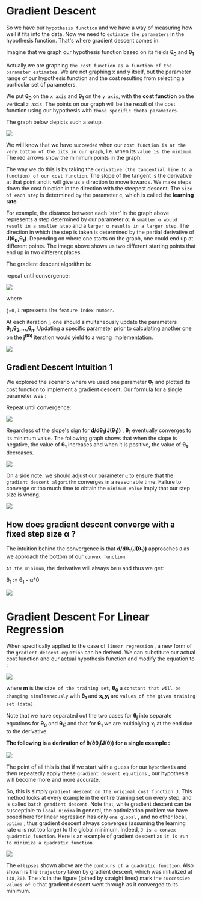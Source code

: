<h1>Gradient Descent</h1>


So we have our `hypothesis function` and we have a way of measuring how well it fits into the data. Now we need to `estimate the parameters` in the hypothesis function. That's where gradient descent comes in.

Imagine that we graph our hypothesis function based on its fields <b>θ<sub>0</sub></b> and <b>θ<sub>1</sub></b> 

Actually we are graphing `the cost function as a function of the parameter estimates`. We are not graphing x and y itself, but the parameter range of our hypothesis function and the cost resulting from selecting a particular set of parameters.

We put <b>θ<sub>0</sub></b> on the `x axis` and <b>θ<sub>1</sub></b> on the `y axis`, with the <b>cost function</b> on the vertical `z axis`. The points on our graph will be the result of the cost function using our hypothesis with `those specific theta parameters`.

The graph below depicts such a setup.

![](https://github.com/coldkillerr/Coursera-Machine-Learning/blob/master/images/gradient_descent_1.png)

We will know that we have `succeeded` when our `cost function is at the very bottom of the pits in our graph`, i.e. when its `value is the minimum`. The red arrows show the minimum points in the graph.

The way we do this is by taking the `derivative (the tangential line to a function) of our cost function`. The slope of the tangent is the derivative at that point and it will give us a direction to move towards. We make steps down the cost function in the direction with the steepest descent. The `size of each step` is determined by the parameter `α`, which is called the <b>learning rate</b>.

For example, the distance between each 'star' in the graph above represents a step determined by our parameter α. A `smaller α would result in a smaller step` and a `larger α results in a larger step`. The direction in which the step is taken is determined by the partial derivative of <b>J(θ<sub>0</sub>,θ<sub>1</sub>)</b>. Depending on where one starts on the graph, one could end up at different points. The image above shows us two different starting points that end up in two different places.

The gradient descent algorithm is:

repeat until convergence:

![](https://github.com/coldkillerr/Coursera-Machine-Learning/blob/master/images/gradient_descent_2.png)

where

`j=0,1` represents the `feature index number`.

At each iteration j, one should simultaneously update the parameters <b>θ<sub>1</sub>,θ<sub>2</sub>,...,θ<sub>n</sub></b>. Updating a specific parameter prior to calculating another one on the <b>j<sup>(th)</sup></b> iteration would yield to a wrong implementation.

![](https://github.com/coldkillerr/Coursera-Machine-Learning/blob/master/images/gradient_descent_3.png)



<h2>Gradient Descent Intuition 1</h2>


We explored the scenario where we used one parameter <b>θ<sub>1</sub></b> and plotted its cost function to implement a gradient descent. Our formula for a single parameter was :

Repeat until convergence:

![](https://github.com/coldkillerr/Coursera-Machine-Learning/blob/master/images/gradient_descent_4.png)

Regardless of the slope's sign for <b>d/dθ<sub>1</sub>(J(θ<sub>1</sub>))</b> , <b>θ<sub>1</sub></b> eventually converges to its minimum value. The following graph shows that when the slope is negative, the value of <b>θ<sub>1</sub></b> increases and when it is positive, the value of <b>θ<sub>1</sub></b> decreases.

![](https://github.com/coldkillerr/Coursera-Machine-Learning/blob/master/images/gradient_descent_5.png)

On a side note, we should adjust our parameter `α` to ensure that the `gradient descent algorithm` converges in a reasonable time. Failure to converge or too much time to obtain the `minimum value` imply that our step size is wrong.

![](https://github.com/coldkillerr/Coursera-Machine-Learning/blob/master/images/gradient_descent_6.png)

<h2> How does gradient descent converge with a fixed step size α ? </h2>

The intuition behind the convergence is that <b>d/dθ<sub>1</sub>(J(θ<sub>1</sub>))</b> approaches `0` as we approach the bottom of our `convex function`. 

`At the minimum`, the derivative will always be `0` and thus we get:


θ<sub>1</sub>  :=   θ<sub>1</sub>  -  α*0


![](https://github.com/coldkillerr/Coursera-Machine-Learning/blob/master/images/gradient_descent_7.png)



<h1> Gradient Descent For Linear Regression </h1>



When specifically applied to the case of `linear regression` , a new form of the `gradient descent equation` can be derived. We can substitute our actual cost function and our actual hypothesis function and modify the equation to :


![](https://github.com/coldkillerr/Coursera-Machine-Learning/blob/master/images/gradient_descent_8.png)


where <b>m</b> is the `size of the training set`, <b>θ<sub>0</sub></b> a `constant that will be changing simultaneously` with <b>θ<sub>1</sub></b> and <b>x<sub>i</sub></b>,<b>y<sub>i</sub></b> are `values of the given training set (data)`.

Note that we have separated out the two cases for <b>θ<sub>j</sub></b> into separate equations for  <b>θ<sub>0</sub></b> and  <b>θ<sub>1</sub></b>; and that for  <b>θ<sub>1</sub></b> we are multiplying  <b/>x<sub>i</sub></b> at the end due to the derivative.

<b> The following is a derivation of  ∂/∂θ<sub>j</sub>(J(θ)) for a single example :</b>

![](https://github.com/coldkillerr/Coursera-Machine-Learning/blob/master/images/gradient_descent_9.png)

The point of all this is that if we start with a guess for our `hypothesis` and then repeatedly apply these `gradient descent equations` , our hypothesis will become more and more accurate.

So, this is simply `gradient descent on the original cost function J`. This method looks at every example in the entire training set on every step, and is called `batch gradient descent`. Note that, while gradient descent can be susceptible to `local minima` in general, the optimization problem we have posed here for linear regression has only `one global` , and no other local, `optima` ; thus gradient descent always converges (assuming the learning rate α is not too large) to the global minimum. Indeed, `J is a convex quadratic function`. Here is an example of gradient descent as `it is run to minimize a quadratic function`.

![](https://github.com/coldkillerr/Coursera-Machine-Learning/blob/master/images/gradient_descent_10.png)

The `ellipses` shown above are the `contours of a quadratic function`. Also shown is the `trajectory` taken by gradient descent, which was initialized at `(48,30)`. The `x`’s in the figure (joined by straight lines) mark the `successive values of θ` that gradient descent went through as it converged to its minimum.
